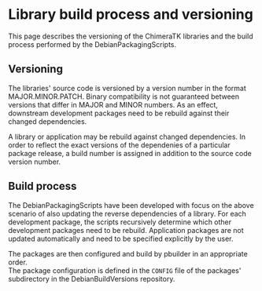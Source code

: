 # Library build process and versioning

This page describes the versioning of the ChimeraTK libraries and the build
process performed by the DebianPackagingScripts.

## Versioning

The libraries' source code is versioned by a version number in the format
MAJOR.MINOR.PATCH. Binary compatibility is not guaranteed between versions that
differ in MAJOR and MINOR numbers. As an effect, downstream development packages need to be
rebuild against their changed dependencies.

A library or application may be rebuild
against changed dependencies. In order to reflect the exact versions of the dependenies of a
particular package release, a build number is assigned in addition to the
source code version number.

## Build process

The DebianPackagingScripts have been developed with focus on the above scenario
of also updating the reverse dependencies of a library. For each development
package, the scripts recursively determine which other development packages
need to be rebuild. Application packages are not updated automatically and need
to be specified explicitly by the user.

The packages are then configured and build by pbuilder in an appropriate order.  
The package configuration is defined in the `CONFIG` file of the packages'
subdirectory in the DebianBuildVersions repository.

